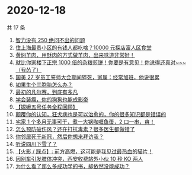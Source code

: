 # 2020-12-18

共 17 条

<!-- BEGIN ZHIHUVIDEO -->
<!-- 最后更新时间 Fri Dec 18 2020 07:08:35 GMT+0800 (CST) -->
1. [智力没有 250 绝问不出的问题](https://www.zhihu.com/zvideo/1322966070265610240)
1. [住上海最贵小区的有钱人都吃啥？10000 元探店富人区食堂](https://www.zhihu.com/zvideo/1322595180424863744)
1. [黄焖羊肉，用酥肉的方式做羊肉，出来味道非常好！](https://www.zhihu.com/zvideo/1322949883544772608)
1. [就比你家楼下正宗 1000 倍的杂粮煎饼！你要是有意见！你说得还真对~~~（我怂了）](https://www.zhihu.com/zvideo/1320688969579749376)
1. [国美 27 岁员工誓师大会期间猝死，家属：经常加班，他说很累](https://www.zhihu.com/zvideo/1322834562058739712)
1. [如果生个三胞胎怎么办？](https://www.zhihu.com/zvideo/1321861281591410688)
1. [最初的凡尔赛，到底有多凡](https://www.zhihu.com/zvideo/1322587678420987904)
1. [学会装瘸，你的狗狗也能成影帝](https://www.zhihu.com/zvideo/1320867872164577280)
1. [【嫦娥五号任务全程回顾】](https://www.zhihu.com/zvideo/1322796016638959616)
1. [颠覆你的认知，狂犬病也是可以治愈的，你的很多知识都是错误的](https://www.zhihu.com/zvideo/1322650297865801728)
1. [宅家 1 个多月无事可干，煮一大锅咖喱鱼蛋，2 口一串，爽！](https://www.zhihu.com/zvideo/1322859390131642368)
1. [怎么预防破伤风？还在打抗毒素？很多医生都做错了](https://www.zhihu.com/zvideo/1322988201317941248)
1. [你邻居死于新冠，然后你想来拜访我？](https://www.zhihu.com/zvideo/1322613239528878080)
1. [听说四川下雪了？](https://www.zhihu.com/zvideo/1322909061277519872)
1. [【火影 / 踩点】: 前方高燃，这可能是我见过最热血的猫片！](https://www.zhihu.com/zvideo/1322552617143103488)
1. [因别车引发肢体冲突，西安收费站外小伙 10 秒 KO 两人](https://www.zhihu.com/zvideo/1322951157300137984)
1. [为什么看了那么多成功学的书，却依然没能成功？](https://www.zhihu.com/zvideo/1322614666288504832)
<!-- END ZHIHUVIDEO -->
